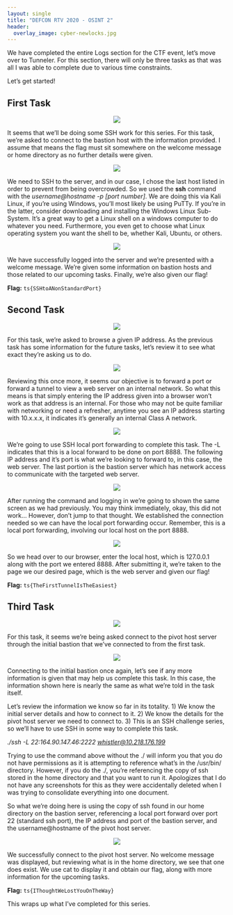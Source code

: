 ```yaml
---
layout: single
title: "DEFCON RTV 2020 - OSINT 2"
header:
  overlay_image: cyber-newlocks.jpg
---
```


We have completed the entire Logs section for the CTF event, let’s move over to Tunneler. For this section, there will only be three tasks as that was all I was able to complete due to various time constraints.

Let’s get started!

## First Task

<p align="center"><img src="/images/TLR-Bastion.png"></p>

It seems that we’ll be doing some SSH work for this series. For this task, we’re asked to connect to the bastion host with the information provided. I assume that means the flag must sit somewhere on the welcome message or home directory as no further details were given.

<p align="center"><img src="/images/TLR-Bastion-2.png"></p>

We need to SSH to the server, and in our case, I chose the last host listed in order to prevent from being overcrowded. So we used the __ssh__ command with the *username@hostname -p [port number]*. We are doing this via Kali Linux, if you’re using Windows, you’ll most likely be using PuTTy. If you’re in the latter, consider downloading and installing the Windows Linux Sub-System. It’s a great way to get a Linux shell on a windows computer to do whatever you need. Furthermore, you even get to choose what Linux operating system you want the shell to be, whether Kali, Ubuntu, or others.

<p align="center"><img src="/images/TLR-Bastion-3.png"></p>

We have successfully logged into the server and we’re presented with a welcome message. We’re given some information on bastion hosts and those related to our upcoming tasks. Finally, we’re also given our flag!

__Flag:__ ```ts{SSHtoANonStandardPort}```

## Second Task

<p align="center"><img src="/images/TLR-Browsing-Websites.png"></p>

For this task, we’re asked to browse a given IP address. As the previous task has some information for the future tasks, let’s review it to see what exact they’re asking us to do.

<p align="center"><img src="/images/TLR-Bastion-3.png"></p>

Reviewing this once more, it seems our objective is to forward a port or forward a tunnel to view a web server on an internal network. So what this means is that simply entering the IP address given into a browser won’t work as that address is an internal. For those who may not be quite familiar with networking or need a refresher, anytime you see an IP address starting with 10.x.x.x, it indicates it’s generally an internal Class A network.

<p align="center"><img src="/images/TLR-Browsing-Websites.png-2"></p>

We’re going to use SSH local port forwarding to complete this task. The -L indicates that this is a local forward to be done on port 8888. The following IP address and it’s port is what we’re looking to forward to, in this case, the web server. The last portion is the bastion server which has network access to communicate with the targeted web server.

<p align="center"><img src="/images/TLR-Bastion-3.png"></p>

After running the command and logging in we’re going to shown the same screen as we had previously. You may think immediately, okay, this did not work… However, don’t jump to that thought. We established the connection needed so we can have the local port forwarding occur. Remember, this is a local port forwarding, involving our local host on the port 8888.

<p align="center"><img src="/images/TLR-Browsing-Websites.png-3"></p>

So we head over to our browser, enter the local host, which is 127.0.0.1 along with the port we entered 8888. After submitting it, we’re taken to the page we our desired page, which is the web server and given our flag!

__Flag:__ ```ts{TheFirstTunnelIsTheEasiest}```

## Third Task

<p align="center"><img src="/images/TLR-SSH-in-Tunnels.png"></p>

For this task, it seems we’re being asked connect to the pivot host server through the initial bastion that we’ve connected to from the first task.

<p align="center"><img src="/images/TLR-Bastion-3.png"></p>

Connecting to the initial bastion once again, let’s see if any more information is given that may help us complete this task. In this case, the information shown here is nearly the same as what we’re told in the task itself.

Let’s review the information we know so far in its totality. 1) We know the initial server details and how to connect to it. 2) We know the details for the pivot host server we need to connect to. 3) This is an SSH challenge series, so we’ll have to use SSH in some way to complete this task.

*./ssh -L 22:164.90.147.46:2222 whistler@10.218.176.199*

Trying to use the command above without the ./ will inform you that you do not have permissions as it is attempting to reference what’s in the /usr/bin/ directory. However, if you do the ./, you’re referencing the copy of ssh stored in the home directory and that you want to run it. Apologizes that I do not have any screenshots for this as they were accidentally deleted when I was trying to consolidate everything into one document.

So what we’re doing here is using the copy of ssh found in our home directory on the bastion server, referencing a local port forward over port 22 (standard ssh port), the IP address and port of the bastion server, and the username@hostname of the pivot host server.

<p align="center"><img src="/images/TLR-SSH-in-Tunnels-2.png"></p>

We successfully connect to the pivot host server. No welcome message was displayed, but reviewing what is in the home directory, we see that one does exist. We use cat to display it and obtain our flag, along with more information for the upcoming tasks.

__Flag:__ ```ts{IThoughtWeLostYouOnTheWay}```

This wraps up what I’ve completed for this series.